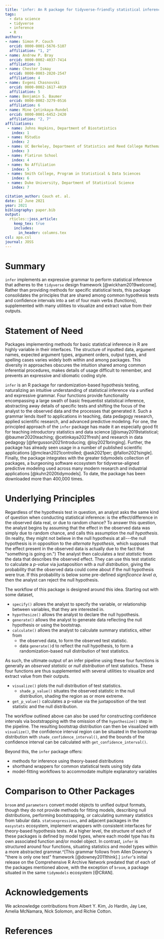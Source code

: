 ```yaml
---
title: 'infer: An R package for tidyverse-friendly statistical inference'
tags:
  - data science
  - tidyverse
  - inference
  - R
authors:
- name: Simon P. Couch
  orcid: 0000-0001-5676-5107
  affiliation: "1, 2"
- name: Andrew P. Bray
  orcid: 0000-0002-4037-7414
  affiliation: 3
- name: Chester Ismay
  orcid: 0000-0003-2820-2547
  affiliation: 4
- name: Evgeni Chasnovski
  orcid: 0000-0002-1617-4019
  affiliation: 5
- name: Benjamin S. Baumer
  orcid: 0000-0002-3279-0516
  affiliation: 6
- name: Mine Çetinkaya-Rundel
  orcid: 0000-0001-6452-2420
  affiliation: "2, 7"
affiliations:
 - name: Johns Hopkins, Department of Biostatistics
   index: 1
 - name: RStudio
   index: 2
 - name: UC Berkeley, Department of Statistics and Reed College Mathematics Department (on leave)
   index: 3
 - name: Flatiron School
   index: 4
 - name: No Affiliation
   index: 5
 - name: Smith College, Program in Statistical & Data Sciences
   index: 6
 - name: Duke University, Department of Statistical Science
   index: 7

citation_author: Couch et. al.
date: 12 June 2021
year: 2021
bibliography: paper.bib
output: 
  rticles::joss_article:
    keep_tex: true
    includes:
      in_header: columns.tex
csl: apa.csl
journal: JOSS
---
```


# Summary

`infer` implements an expressive grammar to perform statistical inference that adheres to the `tidyverse` design framework [@wickham2019welcome]. Rather than providing methods for specific statistical tests, this package consolidates the principles that are shared among common hypothesis tests and confidence intervals into a set of four main verbs (functions), supplemented with many utilities to visualize and extract value from their outputs.

# Statement of Need

Packages implementing methods for basic statistical inference in R are highly variable in their interfaces. The structure of inputted data, argument names, expected argument types, argument orders, output types, and spelling cases varies widely both within and among packages. This diversity in approaches obscures the intuition shared among common inferential procedures, makes details of usage difficult to remember, and prevents an expressive and idiomatic coding style.

`infer` is an R package for randomization-based hypothesis testing, naturalizing an intuitive understanding of statistical inference via a unified and expressive grammar. Four functions provide functionality encompassing a large swath of basic frequentist statistical inference, abstracting away details of specific tests and shifting the focus of the analyst to the observed data and the processes that generated it. Such a grammar lends itself to applications in teaching, data pedagogy research, applied scientific research, and advanced predictive modeling. For one, the principled approach of the `infer` package has made it an especially good fit for teaching introductory statistics and data science [@ismay2019statistical; @baumer2020teaching; @cetinkaya2021fresh] and research in data pedagogy [@fergusson2021introducing; @loy2021bringing]. Further, the package has already seen usage in a number of published scientific applications [@mclean2021controlled; @ask2021per; @fallon2021single]. Finally, the package integrates with the greater tidymodels collection of packages, a burgeoning software ecosystem for tidyverse-aligned predictive modeling used across many modern research and industrial applications [@kuhn2020tidymodels]. To date, the package has been downloaded more than 400,000 times.

# Underlying Principles

Regardless of the hypothesis test in question, an analyst asks the same kind of question when conducting statistical inference: is the effect/difference in the observed data real, or due to random chance? To answer this question, the analyst begins by assuming that the effect in the observed data was simply due to random chance, and calls this assumption the *null hypothesis*. (In reality, they might not believe in the null hypothesis at all---the null hypothesis is in opposition to the *alternate hypothesis*, which supposes that the effect present in the observed data is actually due to the fact that "something is going on.") The analyst then calculates a *test statistic* from the data that describes the observed effect. They can use this test statistic to calculate a *p-value* via juxtaposition with a *null distribution*, giving the probability that the observed data could come about if the null hypothesis were true. If this probability is below some pre-defined *significance level* $\alpha$, then the analyst can reject the null hypothesis.

The workflow of this package is designed around this idea. Starting out with some dataset,

+ `specify()` allows the analyst to specify the variable, or relationship between variables, that they are interested in.
+ `hypothesize()` allows the analyst to declare the null hypothesis.
+ `generate()` allows the analyst to generate data reflecting the null hypothesis or using the bootstrap.
+ `calculate()` allows the analyst to calculate summary statistics, either from
     * the observed data, to form the observed test statistic.
     * data `generate()`d to reflect the null hypothesis, to form a randomization-based null distribution of test statistics.

As such, the ultimate output of an infer pipeline using these four functions is generally an _observed statistic_ or _null distribution_ of test statistics. These four functions are thus supplemented with several utilities to visualize and extract value from their outputs.

+ `visualize()` plots the null distribution of test statistics.
     * `shade_p_value()` situates the observed statistic in the null distribution, shading the region as or more extreme.
+ `get_p_value()` calculates a p-value via the juxtaposition of the test statistic and the null distribution.

The workflow outlined above can also be used for constructing confidence intervals via bootstrapping with the omission of the `hypothesize()` step in the pipeline. The resulting bootstrap distribution can then be visualized with `visualize()`, the confidence interval region can be situated in the bootstrap distribution with `shade_confidence_interval()`, and the bounds of the confidence interval can be calculated with `get_confidence_interval()`.

Beyond this, the `infer` package offers:

* methods for inference using theory-based distributions
* shorthand wrappers for common statistical tests using tidy data
* model-fitting workflows to accommodate multiple explanatory variables

# Comparison to Other Packages

`broom` and `parameters` convert model objects to unified output formats, though they do not provide methods for fitting models, describing null distributions, performing bootstrapping, or calculating summary statistics from tabular data. `statsexpressions`, and adjacent packages in the `easystats` ecosystem, implement wrappers with consistent interfaces for theory-based hypothesis tests. At a higher level, the structure of each of these packages is defined by model types, where each model type has its own associated function and/or model object. In contrast, `infer` is structured around four functions, situating statistics and model types within a more abstracted grammar.^[This grammar follows from Allen Downey's "there is only one test" framework [@downey2011think].] `infer`'s initial release on the Comprehensive R Archive Network predated that of each of the packages mentioned above, with the exception of `broom`, a package situated in the same `tidymodels` ecosystem [@CRAN].

# Acknowledgements

We acknowledge contributions from Albert Y. Kim, Jo Hardin, Jay Lee, Amelia McNamara, Nick Solomon, and Richie Cotton.

# References
